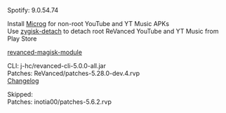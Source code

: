 Spotify: 9.0.54.74  

Install [Microg](https://github.com/ReVanced/GmsCore/releases) for non-root YouTube and YT Music APKs  
Use [zygisk-detach](https://github.com/j-hc/zygisk-detach) to detach root ReVanced YouTube and YT Music from Play Store  

[revanced-magisk-module](https://github.com/j-hc/revanced-magisk-module)
  
CLI: j-hc/revanced-cli-5.0.0-all.jar  
Patches: ReVanced/patches-5.28.0-dev.4.rvp  
[Changelog](https://github.com/ReVanced/revanced-patches/releases/tag/v5.28.0-dev.4)  

Skipped:  
Patches: inotia00/patches-5.6.2.rvp                                          
